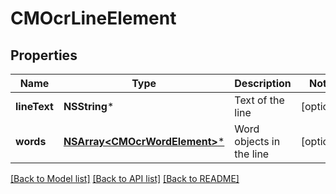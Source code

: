 # CMOcrLineElement

## Properties
Name | Type | Description | Notes
------------ | ------------- | ------------- | -------------
**lineText** | **NSString*** | Text of the line | [optional] 
**words** | [**NSArray&lt;CMOcrWordElement&gt;***](CMOcrWordElement.md) | Word objects in the line | [optional] 

[[Back to Model list]](../README.md#documentation-for-models) [[Back to API list]](../README.md#documentation-for-api-endpoints) [[Back to README]](../README.md)


